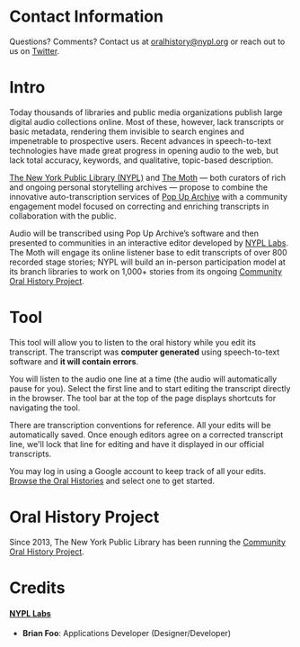# Contact Information

Questions? Comments? Contact us at <a href="mailto:oralhistory@nypl.org?Subject=Transcript%20Tool" target="_top">oralhistory@nypl.org</a> or reach out to us on [Twitter](https://twitter.com/nypl_labs).

# Intro

Today thousands of libraries and public media organizations publish large digital audio collections online. Most of these, however, lack transcripts or basic metadata, rendering them invisible to search engines and impenetrable to prospective users. Recent advances in speech-to-text technologies have made great progress in opening audio to the web, but lack total accuracy, keywords, and qualitative, topic-based description.

[The New York Public Library (NYPL)](http://nypl.org/) and [The Moth](http://themoth.org/) — both curators of rich and ongoing personal storytelling archives — propose to combine the innovative auto-transcription services of [Pop Up Archive](https://popuparchive.com/) with a community engagement model focused on correcting and enriching transcripts in collaboration with the public.

Audio will be transcribed using Pop Up Archive’s software and then presented to communities in an interactive editor developed by [NYPL Labs](http://www.nypl.org/collections/labs). The Moth will engage its online listener base to edit transcripts of over 800 recorded stage stories; NYPL will build an in-person participation model at its branch libraries to work on 1,000+ stories from its ongoing [Community Oral History Project](http://oralhistory.nypl.org/).

# Tool

This tool will allow you to listen to the oral history while you edit its transcript. The  transcript was <b>computer generated</b> using speech-to-text software and <b>it will contain errors</b>.

You will listen to the audio one line at a time (the audio will automatically pause for you). Select the first line and to start editing the transcript directly in the browser. The tool bar at the top of the page displays shortcuts for navigating the tool.

<!-- <div class="video-wrapper">
 <video loop autoplay src="/project/assets/img/transcribe-edit.mp4" alt="Screenshot of a transcript being edited."></video>
</div> -->

There are transcription conventions for reference. <span class="highlight">All your edits will be automatically saved.</span> Once enough editors agree on a corrected transcript line, we'll lock that line for editing and have it displayed in our official transcripts.

You may log in using a Google account to keep track of all your edits. <a href="http://twl-nypl.herokuapp.com/">Browse the Oral Histories</a> and select one to get started.

# Oral History Project

Since 2013, The New York Public Library has been running the [Community Oral History Project](oralhistory.nypl.org).

# Credits

#### [NYPL Labs](http://www.nypl.org/collections/labs)

* **Brian Foo**: Applications Developer (Designer/Developer)

<!--# Frequently Asked Questions
#### Why Pop Up Archive?

#### Can I edit my own recording?
This project is based on the Open Transcript Tool, an open source code base available on Github. Anyone can pick up this codebase and create their own instance of the tool.

#### Rights



# Data

By editing transcripts, you're helping to create accurate transcripts helping to share 1,000+ stories from the ongoing [Community Oral History Project](http://oralhistory.nypl.org/). These transcripts improve accessibility options for patrons browsing the collected stories and provide material for future tools to create rich data sets. How? Take for example the interview of Frank Senior.
<div><img src="/project/assets/img/transcript_data_1.png" alt="Screenshot of a transcript expert from Frank Senior's Oral History."></div>
Once we have an accurate transcript. Someone could take the transcript and extract geographic information from the story.
<div><img src="/project/assets/img/transcript_data_2.png" alt="Screenshot of a transcript expert from Frank Senior's Oral History."></div>
That data could then be plotted on a map. A new way to interact with Senior's story and a new way of narratively mapping the city.
<div><img src="/project/assets/img/transcript_data_3.png" alt="Screenshot of a transcript expert from Frank Senior's Oral History."></div>-->

